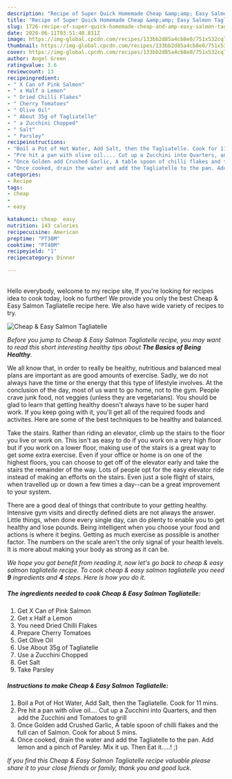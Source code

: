 ```yaml
---
description: "Recipe of Super Quick Homemade Cheap &amp;amp; Easy Salmon Tagliatelle"
title: "Recipe of Super Quick Homemade Cheap &amp;amp; Easy Salmon Tagliatelle"
slug: 1726-recipe-of-super-quick-homemade-cheap-and-amp-easy-salmon-tagliatelle
date: 2020-06-11T03:51:40.831Z
image: https://img-global.cpcdn.com/recipes/133bb2d85a4cb8e0/751x532cq70/cheap-easy-salmon-tagliatelle-recipe-main-photo.jpg
thumbnail: https://img-global.cpcdn.com/recipes/133bb2d85a4cb8e0/751x532cq70/cheap-easy-salmon-tagliatelle-recipe-main-photo.jpg
cover: https://img-global.cpcdn.com/recipes/133bb2d85a4cb8e0/751x532cq70/cheap-easy-salmon-tagliatelle-recipe-main-photo.jpg
author: Angel Green
ratingvalue: 3.6
reviewcount: 13
recipeingredient:
- " X Can of Pink Salmon"
- " x Half a Lemon"
- " Dried Chilli Flakes"
- " Cherry Tomatoes"
- " Olive Oil"
- " About 35g of Tagliatelle"
- " a Zucchini Chopped"
- " Salt"
- " Parsley"
recipeinstructions:
- "Boil a Pot of Hot Water, Add Salt, then the Tagliatelle. Cook for 11 mins."
- "Pre hit a pan with olive oil.... Cut up a Zucchini into Quarters, and then add the Zucchini and Tomatoes to grill"
- "Once Golden add Crushed Garlic, A table spoon of chilli flakes and the full can of Salmon. Cook for about 5 mins."
- "Once cooked, drain the water and add the Tagliatelle to the pan. Add lemon and a pinch of Parsley. Mix it up. Then Eat it.....! ;)"
categories:
- Recipe
tags:
- cheap
- 
- easy

katakunci: cheap  easy 
nutrition: 143 calories
recipecuisine: American
preptime: "PT38M"
cooktime: "PT40M"
recipeyield: "1"
recipecategory: Dinner

---
```

<br>
Hello everybody, welcome to my recipe site, If you're looking for recipes idea to cook today, look no further! We provide you only the best Cheap &amp; Easy Salmon Tagliatelle recipe here. We also have wide variety of recipes to try.
<br>


![Cheap &amp; Easy Salmon Tagliatelle](https://img-global.cpcdn.com/recipes/133bb2d85a4cb8e0/751x532cq70/cheap-easy-salmon-tagliatelle-recipe-main-photo.jpg)

<i>Before you jump to Cheap &amp; Easy Salmon Tagliatelle recipe, you may want to read this short interesting healthy tips about <strong>The Basics of Being Healthy</strong>.</i>

We all know that, in order to really be healthy, nutritious and balanced meal plans are important as are good amounts of exercise. Sadly, we do not always have the time or the energy that this type of lifestyle involves. At the conclusion of the day, most of us want to go home, not to the gym. People crave junk food, not veggies (unless they are vegetarians). You should be glad to learn that getting healthy doesn't always have to be super hard work. If you keep going with it, you'll get all of the required foods and activites. Here are some of the best techniques to be healthy and balanced.

Take the stairs. Rather than riding an elevator, climb up the stairs to the floor you live or work on. This isn't as easy to do if you work on a very high floor but if you work on a lower floor, making use of the stairs is a great way to get some extra exercise. Even if your office or home is on one of the highest floors, you can choose to get off of the elevator early and take the stairs the remainder of the way. Lots of people opt for the easy elevator ride instead of making an efforts on the stairs. Even just a sole flight of stairs, when travelled up or down a few times a day--can be a great improvement to your system. 

There are a good deal of things that contribute to your getting healthy. Intensive gym visits and directly defined diets are not always the answer. Little things, when done every single day, can do plenty to enable you to get healthy and lose pounds. Being intelligent when you choose your food and actions is where it begins. Getting as much exercise as possible is another factor. The numbers on the scale aren't the only signal of your health levels. It is more about making your body as strong as it can be. 


<i>We hope you got benefit from reading it, now let's go back to cheap &amp; easy salmon tagliatelle recipe. To cook cheap &amp; easy salmon tagliatelle you need <strong>9</strong> ingredients and <strong>4</strong> steps. Here is how you do it.
</i>

##### The ingredients needed to cook Cheap &amp; Easy Salmon Tagliatelle:

1. Get  X Can of Pink Salmon
1. Get  x Half a Lemon
1. You need  Dried Chilli Flakes
1. Prepare  Cherry Tomatoes
1. Get  Olive Oil
1. Use  About 35g of Tagliatelle
1. Use  a Zucchini Chopped
1. Get  Salt
1. Take  Parsley


##### Instructions to make Cheap &amp; Easy Salmon Tagliatelle:

1. Boil a Pot of Hot Water, Add Salt, then the Tagliatelle. Cook for 11 mins.
1. Pre hit a pan with olive oil.... Cut up a Zucchini into Quarters, and then add the Zucchini and Tomatoes to grill
1. Once Golden add Crushed Garlic, A table spoon of chilli flakes and the full can of Salmon. Cook for about 5 mins.
1. Once cooked, drain the water and add the Tagliatelle to the pan. Add lemon and a pinch of Parsley. Mix it up. Then Eat it.....! ;)


<i>If you find this Cheap &amp; Easy Salmon Tagliatelle recipe valuable please share it to your close friends or family, thank you and good luck.</i>
